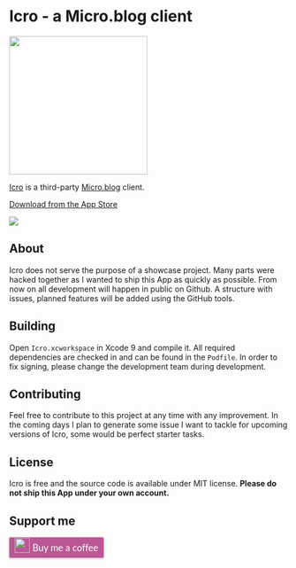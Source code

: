 # Icro - a Micro.blog client

<img src="https://hartl.co/apps/icro/assets/images/icro-on-iphone.png" width="250">

[Icro](https://hartl.co/apps/icro/index.html) is a third-party [Micro.blog](https://micro.blog) client.

[Download from the App Store](https://itunes.apple.com/us/app/icro/id1375296597?ls=1&mt=8)

![](https://travis-ci.com/hartlco/Icro.svg?branch=master)

## About
Icro does not serve the purpose of a showcase project. Many parts were hacked together as I wanted to ship this App as quickly as possible.
From now on all development will happen in public on Github.
A structure with issues, planned features will be added using the GitHub tools.

## Building

Open `Icro.xcworkspace` in Xcode 9 and compile it. All required dependencies are checked in and can be found in the `Podfile`.
In order to fix signing, please change the development team during development.

## Contributing

Feel free to contribute to this project at any time with any improvement. In the coming days I plan to generate some issue I want to tackle for upcoming versions of Icro, some would be perfect starter tasks.

## License

Icro is free and the source code is available under MIT license. **Please do not ship this App under your own account.**

## Support me

<style>.bmc-button img{width: 27px !important;margin-bottom: 1px !important;box-shadow: none !important;border: none !important;vertical-align: middle !important;}.bmc-button{line-height: 36px !important;height:37px !important;text-decoration: none !important;display:inline-flex !important;color:#ffffff !important;background-color:#BB5794 !important;border-radius: 3px !important;border: 1px solid transparent !important;padding: 0px 9px !important;font-size: 17px !important;letter-spacing:-0.08px !important;box-shadow: 0px 1px 2px rgba(190, 190, 190, 0.5) !important;-webkit-box-shadow: 0px 1px 2px 2px rgba(190, 190, 190, 0.5) !important;margin: 0 auto !important;font-family:'Lato', sans-serif !important;-webkit-box-sizing: border-box !important;box-sizing: border-box !important;-o-transition: 0.3s all linear !important;-webkit-transition: 0.3s all linear !important;-moz-transition: 0.3s all linear !important;-ms-transition: 0.3s all linear !important;transition: 0.3s all linear !important;}.bmc-button:hover, .bmc-button:active, .bmc-button:focus {-webkit-box-shadow: 0px 1px 2px 2px rgba(190, 190, 190, 0.5) !important;text-decoration: none !important;box-shadow: 0px 1px 2px 2px rgba(190, 190, 190, 0.5) !important;opacity: 0.85 !important;color:#ffffff !important;}</style><link href="https://fonts.googleapis.com/css?family=Lato&subset=latin,latin-ext" rel="stylesheet"><a class="bmc-button" target="_blank" href="https://www.buymeacoffee.com/K8rIJMa5S"><img src="https://www.buymeacoffee.com/assets/img/BMC-btn-logo.svg" alt="Buy me a coffee"><span style="margin-left:5px">Buy me a coffee</span></a>